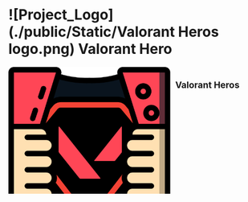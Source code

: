 # ![Project_Logo](./public/Static/Valorant Heros logo.png) Valorant Hero

<svg fill="none" viewBox="0 0 800 400" width="800" height="400" xmlns="http://www.w3.org/2000/svg">
	<foreignObject width="100%" height="100%">
		<div xmlns="http://www.w3.org/1999/xhtml">
			<style>
				.container{
                    display:flex;
                    gap:1rem;
                }
			</style>
			<div class="container">
				<img src="./public/Static/Valorant Heros logo.png">
                <h1>Valorant Heros</h1>
			</div>
		</div>
	</foreignObject>
</svg>